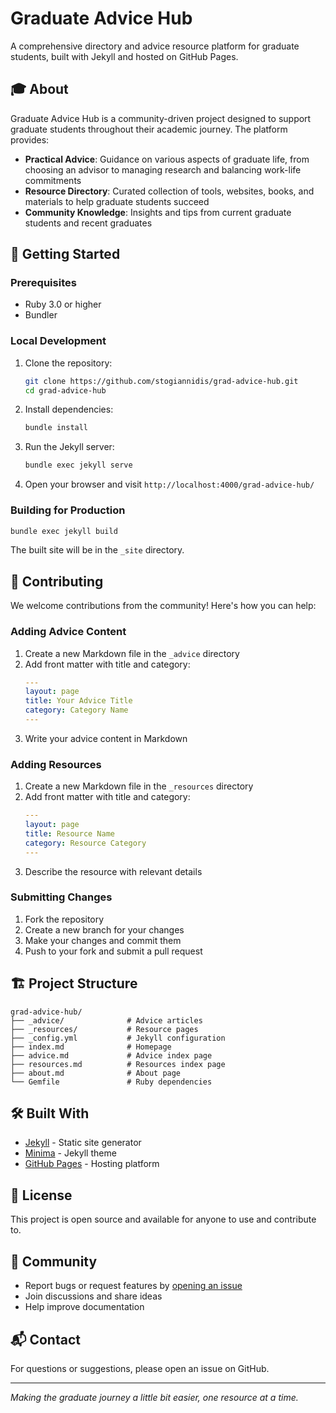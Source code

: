# Graduate Advice Hub

A comprehensive directory and advice resource platform for graduate students, built with Jekyll and hosted on GitHub Pages.

## 🎓 About

Graduate Advice Hub is a community-driven project designed to support graduate students throughout their academic journey. The platform provides:

- **Practical Advice**: Guidance on various aspects of graduate life, from choosing an advisor to managing research and balancing work-life commitments
- **Resource Directory**: Curated collection of tools, websites, books, and materials to help graduate students succeed
- **Community Knowledge**: Insights and tips from current graduate students and recent graduates

## 🚀 Getting Started

### Prerequisites

- Ruby 3.0 or higher
- Bundler

### Local Development

1. Clone the repository:
   ```bash
   git clone https://github.com/stogiannidis/grad-advice-hub.git
   cd grad-advice-hub
   ```

2. Install dependencies:
   ```bash
   bundle install
   ```

3. Run the Jekyll server:
   ```bash
   bundle exec jekyll serve
   ```

4. Open your browser and visit `http://localhost:4000/grad-advice-hub/`

### Building for Production

```bash
bundle exec jekyll build
```

The built site will be in the `_site` directory.

## 📝 Contributing

We welcome contributions from the community! Here's how you can help:

### Adding Advice Content

1. Create a new Markdown file in the `_advice` directory
2. Add front matter with title and category:
   ```yaml
   ---
   layout: page
   title: Your Advice Title
   category: Category Name
   ---
   ```
3. Write your advice content in Markdown

### Adding Resources

1. Create a new Markdown file in the `_resources` directory
2. Add front matter with title and category:
   ```yaml
   ---
   layout: page
   title: Resource Name
   category: Resource Category
   ---
   ```
3. Describe the resource with relevant details

### Submitting Changes

1. Fork the repository
2. Create a new branch for your changes
3. Make your changes and commit them
4. Push to your fork and submit a pull request

## 🏗️ Project Structure

```
grad-advice-hub/
├── _advice/              # Advice articles
├── _resources/           # Resource pages
├── _config.yml           # Jekyll configuration
├── index.md              # Homepage
├── advice.md             # Advice index page
├── resources.md          # Resources index page
├── about.md              # About page
└── Gemfile               # Ruby dependencies
```

## 🛠️ Built With

- [Jekyll](https://jekyllrb.com/) - Static site generator
- [Minima](https://github.com/jekyll/minima) - Jekyll theme
- [GitHub Pages](https://pages.github.com/) - Hosting platform

## 📄 License

This project is open source and available for anyone to use and contribute to.

## 🤝 Community

- Report bugs or request features by [opening an issue](https://github.com/stogiannidis/grad-advice-hub/issues)
- Join discussions and share ideas
- Help improve documentation

## 📬 Contact

For questions or suggestions, please open an issue on GitHub.

---

*Making the graduate journey a little bit easier, one resource at a time.*